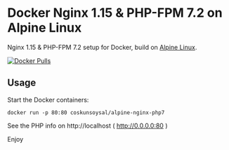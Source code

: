 Docker Nginx 1.15 & PHP-FPM 7.2 on Alpine Linux
==============================================
Nginx 1.15 & PHP-FPM 7.2 setup for Docker, build on [Alpine Linux](http://www.alpinelinux.org/).

[![Docker Pulls](https://img.shields.io/docker/pulls/coskunsoysal/alpine-nginx-php7.svg)](https://hub.docker.com/r/coskunsoysal/alpine-nginx-php7/)

Usage
-----
Start the Docker containers:

    docker run -p 80:80 coskunsoysal/alpine-nginx-php7

See the PHP info on http://localhost ( http://0.0.0.0:80 )

Enjoy
